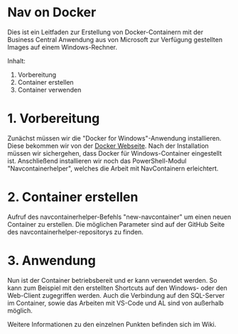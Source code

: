 # Nav on Docker

Dies ist ein Leitfaden zur Erstellung von Docker-Containern mit der Business Central Anwendung aus von Microsoft zur Verfügung gestellten Images auf einem Windows-Rechner.

Inhalt:
1)  Vorbereitung
2)  Container erstellen
3)  Container verwenden


# 1. Vorbereitung

Zunächst müssen wir die "Docker for Windows"-Anwendung installieren. Diese bekommen wir von der [Docker Webseite](https://hub.docker.com/editions/community/docker-ce-desktop-windows).
Nach der Installation müssen wir sichergehen, dass Docker für Windows-Container eingestellt ist.
Anschließend installieren wir noch das PowerShell-Modul "Navcontainerhelper", welches die Arbeit mit NavContainern erleichtert.

# 2. Container erstellen

Aufruf des navcontainerhelper-Befehls "new-navcontainer" um einen neuen Container zu erstellen.
Die möglichen Parameter sind auf der GitHub Seite des navcontainerhelper-repositorys zu finden.

# 3. Anwendung

Nun ist der Container betriebsbereit und er kann verwendet werden.
So kann zum Beispiel mit den erstellten Shortcuts auf den Windows- oder den Web-Client zugegriffen werden.
Auch die Verbindung auf den SQL-Server im Container, sowie das Arbeiten mit VS-Code und AL sind von außerhalb möglich.


Weitere Informationen zu den einzelnen Punkten befinden sich im Wiki.
